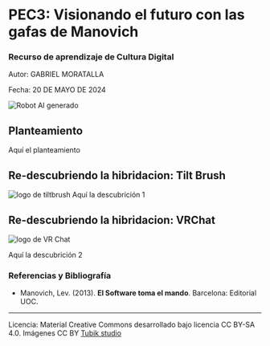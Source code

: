 # PEC3: Visionando el futuro con las gafas de Manovich 

### Recurso de aprendizaje de Cultura Digital 


Autor: GABRIEL MORATALLA


Fecha: 20 DE MAYO DE 2024

![Robot AI generado](https://cdn.pixabay.com/photo/2024/02/19/21/17/ai-generated-8584133_1280.jpg)




## Planteamiento


Aquí el planteamiento


## Re-descubriendo la hibridacion: Tilt Brush

![logo de tiltbrush](https://www.google.com/url?sa=i&url=https%3A%2F%2Fwww.realovirtual.com%2Fnoticias%2F9315%2Fgoogle-abandona-tilt-brush-pasa-ser-aplicacion-codigo-abierto&psig=AOvVaw02TaYILhh_NH3_41Qn3bNb&ust=1716293398811000&source=images&cd=vfe&opi=89978449&ved=0CBIQjRxqFwoTCPiYhaWZnIYDFQAAAAAdAAAAABAE)
Aquí la descubrición 1



## Re-descubriendo la hibridacion: VRChat 
![logo de VR Chat](https://www.google.com/imgres?q=VRChat&imgurl=https%3A%2F%2Fupload.wikimedia.org%2Fwikipedia%2Fcommons%2F8%2F8d%2FVrchatlogo.png&imgrefurl=https%3A%2F%2Fes.wikipedia.org%2Fwiki%2FVRChat&docid=-f2L-TX6uw398M&tbnid=lJ1cJiR_04w-SM&vet=12ahUKEwirycS7mZyGAxUj_AIHHcyhAQAQM3oECBsQAA..i&w=2164&h=922&hcb=2&ved=2ahUKEwirycS7mZyGAxUj_AIHHcyhAQAQM3oECBsQAA)

Aquí la descubrición 2


### Referencias y Bibliografía

* Manovich, Lev. (2013). **El Software toma el mando**. Barcelona: Editorial UOC. 


----

Licencia: Material Creative Commons desarrollado bajo licencia CC BY-SA 4.0. Imágenes CC BY [Tubik studio](https://blog.tubikstudio.com/how-to-create-original-flat-illustrations-designers-tips/) 
